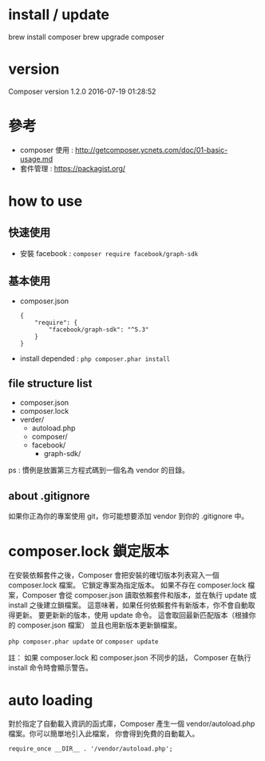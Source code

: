 # install / update

brew install composer
brew upgrade composer

# version

Composer version 1.2.0 2016-07-19 01:28:52

# 參考
- composer 使用 : http://getcomposer.ycnets.com/doc/01-basic-usage.md
- 套件管理 : https://packagist.org/

# how to use 

## 快速使用 

- 安裝 facebook : `composer require facebook/graph-sdk`

## 基本使用
- composer.json

	```
	{
	    "require": {
	        "facebook/graph-sdk": "^5.3"
	    }
	}
	```
	
- install depended : `php composer.phar install`

## file structure list

- composer.json
- composer.lock
- verder/
	- autoload.php
	- composer/
	- facebook/
		- graph-sdk/

ps : 慣例是放置第三方程式碼到一個名為 vendor 的目錄。

## about .gitignore
如果你正為你的專案使用 git，你可能想要添加 vendor 到你的 .gitignore 中。

# composer.lock 鎖定版本
在安裝依賴套件之後，Composer 會把安裝的確切版本列表寫入一個 composer.lock 檔案。 它鎖定專案為指定版本。
如果不存在 composer.lock 檔案，Composer 會從 composer.json 讀取依賴套件和版本，並在執行 update 或 install 之後建立鎖檔案。
這意味著，如果任何依賴套件有新版本，你不會自動取得更新。 要更新新的版本，使用 update 命令。 這會取回最新匹配版本（根據你的 composer.json 檔案） 並且也用新版本更新鎖檔案。

`php composer.phar update` or `composer update`

註： 如果 composer.lock 和 composer.json 不同步的話， Composer 在執行 install 命令時會顯示警告。

# auto loading

對於指定了自動載入資訊的函式庫，Composer 產生一個 vendor/autoload.php 檔案。你可以簡單地引入此檔案， 你會得到免費的自動載入。

`require_once __DIR__ . '/vendor/autoload.php';`

